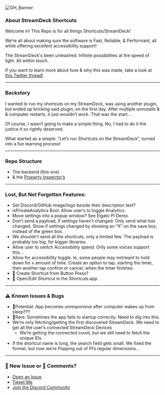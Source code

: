 ![GH_Banner](https://user-images.githubusercontent.com/44782976/144744255-caae0988-d019-40dd-8264-3b544b97d733.png)

### About StreamDeck Shortcuts
Welcome in! This Repo is for all things Shortcuts/StreamDeck!

We’re all about making sure the software is Fast, Reliable, & Performant, all while offering excellent accessibility support!

The StreamDeck's been unleashed. Infinite possibilities at the speed of light. All within touch.

If you want to learn more about how & why this was made, take a look at [this Twitter thread!](https://twitter.com/sentinelite)

---

### Backstory
I wanted to run my shortcuts on my StreamDeck, was using another plugin, but ended up bricking said plugin, on the first day. After multiple uninstalls & & computer restarts, it just wouldn’t work. That was the start…

Of course, I wasn’t going to make a simple thing. No, I had to do it the justice it so rightly deserved.

What started as a simple: “Let’s run Shortcuts on the StreamDeck”, turned into a fun learning process!

---

### Repo Structure
- The backend (this one)
- & the [Property Inspector’s](https://github.com/SENTINELITE/StreamDeck-Shortcuts-PropertyInspector)

---

### Lost, But Not Forgotten Features:
- Set Discord/GitHub image/logo beside their description text?
- isPrivateAnalytics Bool. Allow user’s to toggle Analytics.
- Move settings into a popup window? See Elgato PI Demo.
- Don’t send a payload, if settings haven’t changed. Only send what *has* changed. Show if settings changed by showing an “X” on the save box, instead of the green box.
- We shouldn’t send all the shortcuts, only a limited few. The payload is probably too big, for bigger libraries.
- Allow user to switch Accessibility speed. Only some voices support this…
- Allow for accessibility toggle. Ie, some people may not/want to hold down for x amount of time. Create an option to tap, starting the timer, then another tap confirm or cancel, when the timer finishes.
- 🚀 Create Shortcut from Button Press?
- 🚀 Open/Edit Shortcut in the Shortcuts.app

---

### ⚠️ Known Issues & Bugs
- 🐞Potential: App becomes unresponsive after computer wakes up from sleep???
- 🐞Rare: Sometimes the app fails to startup correctly. Need to dig into this.
- We’re only fetching/getting the first discovered StreamDeck. We need to get all the user’s connected StreamDeck Devices
    - We’re getting the connected count, but we still need to fetch the unique IDs.
- If the shortcut name is long, the search field gets small. We fixed the former, but now we’re Popping out of PI’s regular dimensions…

---

### 🐞 New Issue or 💬 Comments?
- [Open an Issue](https://github.com/SENTINELITE/StreamDeck-Shortcuts/issues/new)
- [Tweet Me](http://sentinelite.com/twitter)
- [Join the Discord Community](https://sentinelite.com/discord)
